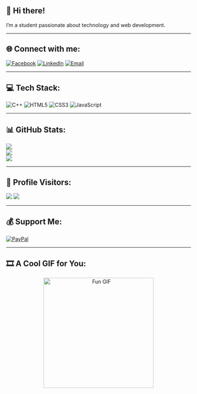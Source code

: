 ## 👋 Hi there!

I’m a student passionate about technology and web development.

---

## 🌐 Connect with me:
[![Facebook](https://img.shields.io/badge/Facebook-%231877F2.svg?logo=Facebook&logoColor=white)](https://facebook.com/BruhhHong) 
[![LinkedIn](https://img.shields.io/badge/LinkedIn-%230077B5.svg?logo=linkedin&logoColor=white)](https://linkedin.com/in/KongBunhong) 
[![Email](https://img.shields.io/badge/Email-D14836?logo=gmail&logoColor=white)](mailto:hongnacap2022@gmail.com)

---

## 💻 Tech Stack:
![C++](https://img.shields.io/badge/c++-%2300599C.svg?style=for-the-badge&logo=c%2B%2B&logoColor=white) 
![HTML5](https://img.shields.io/badge/html5-%23E34F26.svg?style=for-the-badge&logo=html5&logoColor=white) 
![CSS3](https://img.shields.io/badge/css3-%231572B6.svg?style=for-the-badge&logo=css3&logoColor=white) 
![JavaScript](https://img.shields.io/badge/javascript-%23323330.svg?style=for-the-badge&logo=javascript&logoColor=%23F7DF1E)

---

## 📊 GitHub Stats:
![](https://github-readme-stats.vercel.app/api?username=Bun-hong&theme=default&hide_border=false&include_all_commits=false&count_private=false)<br/>
![](https://nirzak-streak-stats.vercel.app/?user=Bun-hong&theme=default&hide_border=false)<br/>
![](https://github-readme-stats.vercel.app/api/top-langs/?username=Bun-hong&theme=default&hide_border=false&layout=compact)

---

## 🔢 Profile Visitors:
[![](https://visitcount.itsvg.in/api?id=Bun-hong&icon=0&color=0)](https://visitcount.itsvg.in)
![](https://komarev.com/ghpvc/?username=Bun-Hong&color=green&style=for-the-badge)

---

## 💰 Support Me:
[![PayPal](https://img.shields.io/badge/PayPal-00457C?style=for-the-badge&logo=paypal&logoColor=white)](https://paypal.me/@KongBunHong)

---

## 🎞️ A Cool GIF for You:
<p align="center">
  <img src="https://i.pinimg.com/originals/65/67/73/656773949142bbc74c58d701e574b7fe.gif" width="300" alt="Fun GIF" />
</p>

<!-- Proudly created with GPRM ( https://gprm.itsvg.in ) -->
